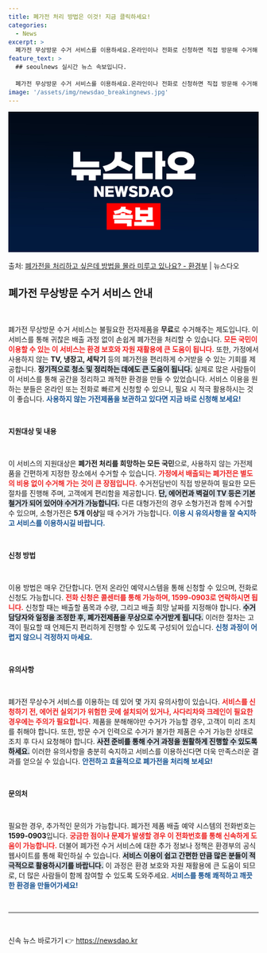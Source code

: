 ```yaml
---
title: 폐가전 처리 방법은 이것! 지금 클릭하세요!
categories:
  - News
excerpt: >
  폐가전 무상방문 수거 서비스를 이용하세요.온라인이나 전화로 신청하면 직접 방문해 수거해 갑니다. ▲ 지원대상…
feature_text: >
  ## seoulnews 실시간 뉴스 속보입니다.

  폐가전 무상방문 수거 서비스를 이용하세요.온라인이나 전화로 신청하면 직접 방문해 수거해 갑니다. ▲ 지원대상…
image: '/assets/img/newsdao_breakingnews.jpg'
---
```


![뉴스다오 속보](/assets/img/newsdao_breakingnews.jpg)

<p>출처: <a href="https://newsdao.kr/2736" rel="dofollow">폐가전을 처리하고 싶은데 방법을 몰라 미루고 있나요? - 환경부</a> | 뉴스다오</p>

<h2 data-ke-size="size26">폐가전 무상방문 수거 서비스 안내</h2>

<p data-ke-size="size16">&nbsp;</p>

폐가전 무상방문 수거 서비스는 불필요한 전자제품을 **무료**로 수거해주는 제도입니다. 이 서비스를 통해 귀찮은 배출 과정 없이 손쉽게 폐가전을 처리할 수 있습니다. <b><span style="color: #ee2323;">모든 국민이 이용할 수 있는 이 서비스는 환경 보호와 자원 재활용에 큰 도움이 됩니다.</span></b> 또한, 가정에서 사용하지 않는 **TV, 냉장고, 세탁기** 등의 폐가전을 편리하게 수거받을 수 있는 기회를 제공합니다. <b><span style="background-color: #21538527;">정기적으로 청소 및 정리하는 데에도 큰 도움이 됩니다.</span></b> 실제로 많은 사람들이 이 서비스를 통해 공간을 정리하고 쾌적한 환경을 만들 수 있었습니다. 서비스 이용을 원하는 분들은 온라인 또는 전화로 빠르게 신청할 수 있으니, 필요 시 적극 활용하시는 것이 좋습니다. <b><span style="color: #1a5490;">사용하지 않는 가전제품을 보관하고 있다면 지금 바로 신청해 보세요!</span></b>

<p data-ke-size="size16">&nbsp;</p>

<b>지원대상 및 내용</b>

<p data-ke-size="size16">&nbsp;</p>

이 서비스의 지원대상은 **폐가전 처리를 희망하는 모든 국민**으로, 사용하지 않는 가전제품을 간편하게 지정한 장소에서 수거할 수 있습니다. <b><span style="color: #ee2323;">가정에서 배출되는 폐가전은 별도의 비용 없이 수거해 가는 것이 큰 장점입니다.</span></b> 수거전담반이 직접 방문하여 필요한 모든 절차를 진행해 주며, 고객에게 편리함을 제공합니다. <b><span style="background-color: #21538527;">단, 에어컨과 벽걸이 TV 등은 기본 철거가 되어 있어야 수거가 가능합니다.</span></b> 다른 대형가전의 경우 소형가전과 함께 수거할 수 있으며, 소형가전은 **5개 이상**일 때 수거가 가능합니다. <b><span style="color: #1a5490;">이용 시 유의사항을 잘 숙지하고 서비스를 이용하시길 바랍니다.</span></b>

<p data-ke-size="size16">&nbsp;</p>

<b>신청 방법</b>

<p data-ke-size="size16">&nbsp;</p>

이용 방법은 매우 간단합니다. 먼저 온라인 예약시스템을 통해 신청할 수 있으며, 전화로 신청도 가능합니다. <b><span style="color: #ee2323;">전화 신청은 콜센터를 통해 가능하며, 1599-0903로 연락하시면 됩니다.</span></b> 신청할 때는 배출할 품목과 수량, 그리고 배출 희망 날짜를 지정해야 합니다. <b><span style="background-color: #21538527;">수거 담당자와 일정을 조정한 후, 폐가전제품을 무상으로 수거받게 됩니다.</span></b> 이러한 절차는 고객이 필요할 때 언제든지 편리하게 진행할 수 있도록 구성되어 있습니다. <b><span style="color: #1a5490;">신청 과정이 어렵지 않으니 걱정하지 마세요.</span></b>

<p data-ke-size="size16">&nbsp;</p>

<b>유의사항</b>

<p data-ke-size="size16">&nbsp;</p>

폐가전 무상수거 서비스를 이용하는 데 있어 몇 가지 유의사항이 있습니다. <b><span style="color: #ee2323;">서비스를 신청하기 전, 에어컨 실외기가 위험한 곳에 설치되어 있거나, 사다리차와 크레인이 필요한 경우에는 주의가 필요합니다.</span></b> 제품을 분해해야만 수거가 가능할 경우, 고객이 미리 조치를 취해야 합니다. 또한, 방문 수거 인력으로 수거가 불가한 제품은 수거 가능한 상태로 조치 후 다시 요청해야 합니다. <b><span style="background-color: #21538527;">사전 준비를 통해 수거 과정을 원활하게 진행할 수 있도록 하세요.</span></b> 이러한 유의사항을 충분히 숙지하고 서비스를 이용하신다면 더욱 만족스러운 결과를 얻으실 수 있습니다. <b><span style="color: #1a5490;">안전하고 효율적으로 폐가전을 처리해 보세요!</span></b>

<p data-ke-size="size16">&nbsp;</p>

<b>문의처</b>

<p data-ke-size="size16">&nbsp;</p>

필요한 경우, 추가적인 문의가 가능합니다. 폐가전 제품 배출 예약 시스템의 전화번호는 **1599-0903**입니다. <b><span style="color: #ee2323;">궁금한 점이나 문제가 발생할 경우 이 전화번호를 통해 신속하게 도움이 가능합니다.</span></b> 더불어 폐가전 수거 서비스에 대한 추가 정보나 정책은 환경부의 공식 웹사이트를 통해 확인하실 수 있습니다. <b><span style="background-color: #21538527;">서비스 이용이 쉽고 간편한 만큼 많은 분들이 적극적으로 활용하시기를 바랍니다.</span></b> 이 과정은 환경 보호와 자원 재활용에 큰 도움이 되므로, 더 많은 사람들이 함께 참여할 수 있도록 도와주세요. <b><span style="color: #1a5490;">서비스를 통해 쾌적하고 깨끗한 환경을 만들어가세요!</span></b>

<p data-ke-size="size16">&nbsp;</p>

<hr>

<p data-ke-size="size16">&nbsp;</p> 

신속 뉴스 바로가기 👉 <a href="https://newsdao.kr" rel="dofollow">https://newsdao.kr</a>


